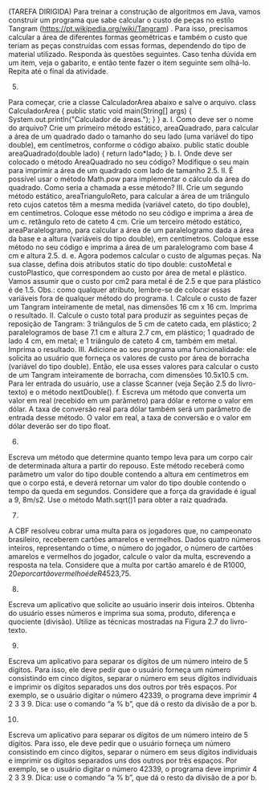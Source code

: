 (TAREFA DIRIGIDA) Para treinar a construção de algoritmos em Java, vamos construir um
programa que sabe calcular o custo de peças no estilo Tangram
(https://pt.wikipedia.org/wiki/Tangram) . Para isso, precisamos calcular a área de diferentes
formas geométricas e também o custo que teriam as peças construídas com essas formas,
dependendo do tipo de material utilizado. Responda às questões seguintes. Caso tenha
dúvida em um item, veja o gabarito, e então tente fazer o item seguinte sem olhá-lo. Repita
até o final da atividade.

5.
Para começar, crie a classe CalculadorArea abaixo e salve o arquivo.
class CalculadorArea {
public static void main(String[] args) {
System.out.println("Calculador de áreas.");
}
}
a.
I. Como deve ser o nome do arquivo?
Crie um primeiro método estático, areaQuadrado, para calcular a área de um
quadrado dado o tamanho do seu lado (uma variável do tipo double), em
centímetros, conforme o código abaixo.
public static double areaQuadrado(double lado) {
return lado*lado;
}
b.
I. Onde deve ser colocado o método AreaQuadrado no seu código?
Modifique o seu main para imprimir a área de um quadrado com lado de
tamanho 2.5.
II.
É possível usar o método Math.pow para implementar o cálculo da área do
quadrado. Como seria a chamada a esse método?
III.
Crie um segundo método estático, areaTrianguloReto, para calcular a área de um
triângulo reto cujos catetos têm a mesma medida (variável cateto, do tipo double),
em centímetros. Coloque esse método no seu código e imprima a área de um
c.
retângulo reto de cateto 4 cm.
Crie um terceiro método estático, areaParalelogramo, para calcular a área de um
paralelogramo dada a área da base e a altura (variáveis do tipo double), em
centímetros. Coloque esse método no seu código e imprima a área de um
paralelogramo com base 4 cm e altura 2.5.
d.
e. Agora podemos calcular o custo de algumas peças.
Na sua classe, defina dois atributos static do tipo double: custoMetal e
custoPlastico, que correspondem ao custo por área de metal e plástico.
Vamos assumir que o custo por cm2 para metal é de 2.5 e que para plástico
é de 1.5. Obs.: como qualquer atributo, lembre-se de colocar essas variáveis
fora de qualquer método do programa.
I.
Calcule o custo de fazer um Tangram inteiramente de metal, nas dimensões
16 cm x 16 cm. Imprima o resultado.
II.
Calcule o custo total para produzir as seguintes peças de reposição de
Tangram: 3 triângulos de 5 cm de cateto cada, em plástico; 2 paralelogramos
de base 7.1 cm e altura 2.7 cm, em plástico; 1 quadrado de lado 4 cm, em
metal; e 1 triângulo de cateto 4 cm, também em metal. Imprima o resultado.
III.
Adicione ao seu programa uma funcionalidade: ele solicita ao usuário que forneça os
valores de custo por área de borracha (variável do tipo double). Então, ele usa esses
valores para calcular o custo de um Tangram inteiramente de borracha, com
dimensões 10.5x10.5 cm. Para ler entrada do usuário, use a classe Scanner (veja
Seção 2.5 do livro-texto) e o método nextDouble().
f.
Escreva um método que converta um valor em real (recebido em um parâmetro) para dólar e
retorne o valor em dólar. A taxa de conversão real para dólar também será um parâmetro de
entrada desse método. O valor em real, a taxa de conversão e o valor em dólar deverão ser
do tipo float.

6.
Escreva um método que determine quanto tempo leva para um corpo cair de determinada
altura a partir do repouso. Este método receberá como parâmetro um valor do tipo double
contendo a altura em centímetros em que o corpo está, e deverá retornar um valor do tipo
double contendo o tempo da queda em segundos. Considere que a força da gravidade é
igual a 9, 8m/s2. Use o método Math.sqrt()1 para obter a raiz quadrada.

7.
A CBF resolveu cobrar uma multa para os jogadores que, no campeonato brasileiro,
receberem cartões amarelos e vermelhos. Dados quatro números inteiros, representando o
time, o número do jogador, o número de cartões amarelos e vermelhos do jogador, calcule o
valor da multa, escrevendo a resposta na tela. Considere que a multa por cartão amarelo é
de R$1000,20 e por cartão vermelho é de R$4523,75.

8.
Escreva um aplicativo que solicite ao usuário inserir dois inteiros. Obtenha do usuário esses
números e imprima sua soma, produto, diferença e quociente (divisão). Utilize as técnicas
mostradas na Figura 2.7 do livro-texto.

9.
Escreva um aplicativo para separar os dígitos de um número inteiro de 5 dígitos. Para isso,
ele deve pedir que o usuário forneça um número consistindo em cinco dígitos, separar o
número em seus dígitos individuais e imprimir os dígitos separados uns dos outros por três
espaços. Por exemplo, se o usuário digitar o número 42339, o programa deve imprimir 4 2
3 3 9. Dica: use o comando “a % b”, que dá o resto da divisão de a por b.

10.
Escreva um aplicativo para separar os dígitos de um número inteiro de 5 dígitos. Para isso,
ele deve pedir que o usuário forneça um número consistindo em cinco dígitos, separar o
número em seus dígitos individuais e imprimir os dígitos separados uns dos outros por três
espaços. Por exemplo, se o usuário digitar o número 42339, o programa deve imprimir 4 2
3 3 9. Dica: use o comando “a % b”, que dá o resto da divisão de a por b.
